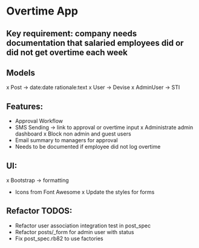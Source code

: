 # Overtime App

## Key requirement: company needs documentation that salaried employees did or did not get overtime each week

## Models
x Post -> date:date rationale:text
x User -> Devise
x AdminUser -> STI

## Features:
- Approval Workflow
- SMS Sending -> link to approval or overtime input
x Administrate admin dashboard
x Block non admin and guest users
- Email summary to managers for approval
- Needs to be documented if employee did not log overtime

## UI:
x Bootstrap -> formatting
- Icons from Font Awesome
x Update the styles for forms

## Refactor TODOS:
- Refactor user association integration test in post_spec
- Refactor posts/_form for admin user with status
- Fix post_spec.rb82 to use factories